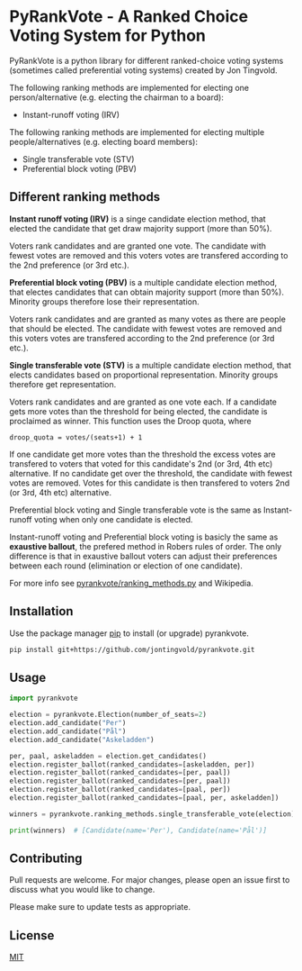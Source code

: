 

PyRankVote - A Ranked Choice Voting System for Python
=====================================================

PyRankVote is a python library for different ranked-choice voting systems (sometimes called preferential voting systems) created by Jon Tingvold. 

The following ranking methods are implemented for electing one person/alternative (e.g. electing the chairman to a board):

- Instant-runoff voting (IRV)

The following ranking methods are implemented for electing multiple people/alternatives (e.g. electing board members):

- Single transferable vote (STV)
- Preferential block voting (PBV)

## Different ranking methods

**Instant runoff voting (IRV)** is a singe candidate election method, that elected the candidate that get draw majority support (more than 50%).

Voters rank candidates and are granted one vote. The candidate with fewest votes are removed and this voters votes are transfered according to the 2nd preference (or 3rd etc.).

**Preferential block voting (PBV)** is a multiple candidate election method, that electes candidates that
can obtain majority support (more than 50%). Minority groups therefore lose their representation.

Voters rank candidates and are granted as many votes as there are people that should be elected. The candidate with
fewest votes are removed and this voters votes are transfered according to the 2nd preference (or 3rd etc.).

**Single transferable vote (STV)** is a multiple candidate election method, that elects candidates based on proportional representation. Minority groups therefore get representation.

Voters rank candidates and are granted as one vote each. If a candidate gets more votes than the threshold for being
elected, the candidate is proclaimed as winner. This function uses the Droop quota, where

    droop_quota = votes/(seats+1) + 1

If one candidate get more votes than the threshold the excess votes are transfered to voters that voted for this
candidate's 2nd (or 3rd, 4th etc) alternative. If no candidate get over the threshold, the candidate with fewest votes
are removed. Votes for this candidate is then transfered to voters 2nd (or 3rd, 4th etc) alternative.

Preferential block voting and Single transferable vote is the same as Instant-runoff voting when only one candidate is elected.

Instant-runoff voting and Preferential block voting is basicly the same as **exaustive ballout**, the prefered method in Robers rules of order. The only difference is that in exaustive ballout voters can adjust their preferences between each round (elimination or election of one candidate).

For more info see [pyrankvote/ranking_methods.py](pyrankvote/ranking_methods.py) and Wikipedia.

## Installation

Use the package manager [pip](https://pip.pypa.io/en/stable/) to install (or upgrade) pyrankvote.

```bash
pip install git+https://github.com/jontingvold/pyrankvote.git
```

## Usage

```python
import pyrankvote

election = pyrankvote.Election(number_of_seats=2)
election.add_candidate("Per")
election.add_candidate("Pål")
election.add_candidate("Askeladden")

per, paal, askeladden = election.get_candidates()
election.register_ballot(ranked_candidates=[askeladden, per])
election.register_ballot(ranked_candidates=[per, paal])
election.register_ballot(ranked_candidates=[per, paal])
election.register_ballot(ranked_candidates=[paal, per])
election.register_ballot(ranked_candidates=[paal, per, askeladden])

winners = pyrankvote.ranking_methods.single_transferable_vote(election)

print(winners)  # [Candidate(name='Per'), Candidate(name='Pål')]
```

## Contributing
Pull requests are welcome. For major changes, please open an issue first to discuss what you would like to change.

Please make sure to update tests as appropriate.

## License
[MIT](https://choosealicense.com/licenses/mit/)